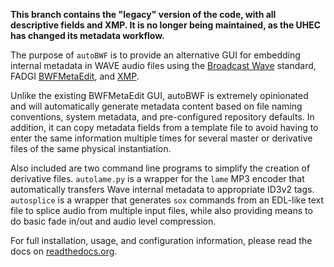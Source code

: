 **This branch contains the "legacy" version of the code, with all descriptive fields and XMP. It is no longer being maintained, as the UHEC has changed its metadata workflow.**

The purpose of `autoBWF` is to provide an alternative GUI for embedding internal metadata in WAVE audio files using the [Broadcast Wave](https://en.wikipedia.org/wiki/Broadcast_Wave_Format) standard, FADGI [BWFMetaEdit](https://mediaarea.net/BWFMetaEdit), and [XMP](https://en.wikipedia.org/wiki/Extensible_Metadata_Platform). 

Unlike the existing BWFMetaEdit GUI, autoBWF is extremely opinionated and will automatically generate metadata content based on file naming conventions, system metadata, and pre-configured repository defaults. In addition, it can copy metadata fields from a template file to avoid having to enter the same information multiple times for several master or derivative files of the same physical instantiation.


Also included are two command line programs to simplify the creation of derivative files. `autolame.py` is a wrapper for the `lame` MP3 encoder that automatically transfers Wave internal metadata to appropriate ID3v2 tags. `autosplice` is a wrapper that generates `sox` commands from an EDL-like text file to splice audio from multiple input files, while also providing means to do basic fade in/out and audio level compression.

For full installation, usage, and configuration information, please read the docs on [readthedocs.org](https://autobwf.readthedocs.io/en/release/).
